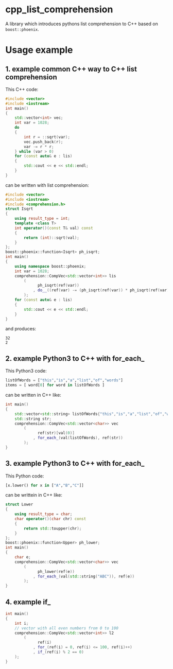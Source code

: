 # cpp_list_comprehension
A library which introduces pythons list comprehension to C++ based on `boost::phoenix`.
# Usage example
## 1. example common C++ way to C++ list comprehension
This C++ code:
```C++
#include <vector>
#include <iostream>
int main()
{
    std::vector<int> vec;
    int var = 1028;
    do
    {
        int r = ::sqrt(var);
        vec.push_back(r);
        var -= r * r;
    } while (var > 0)
    for (const auto& e : lis)
    {
        std::cout << e << std::endl;
    }
}
```
can be written with list comprehension:
```C++
#include <vector>
#include <iostream>
#include <comprehension.h>
struct Isqrt
{
    using result_type = int;
    template <class T>
    int operator()(const T& val) const
    {
        return (int)::sqrt(val);
    }
};
boost::phoenix::function<Isqrt> ph_isqrt;
int main()
{
    using namespace boost::phoenix;
    int var = 1028;
    comprehension::CompVec<std::vector<int>> lis
        (
              ph_isqrt(ref(var))
            , do__((ref(var) -= (ph_isqrt(ref(var)) * ph_isqrt(ref(var)))) > 0)
        );
    for (const auto& e : lis)
    {
        std::cout << e << std::endl;
    }
}
```
and produces:
```
32
2
```
## 2. example Python3 to C++ with for_each_
This Python3 code:
```python
listOfWords = ["this","is","a","list","of","words"]
items = [ word[0] for word in listOfWords ]
```
can be written in C++ like:
```C++
int main()
{
    std::vector<std::string> listOfWords{"this","is","a","list","of","words"}
    std::string str;
    comprehension::CompVec<std::vector<char>> vec
        (
              ref(str)[val(0)]
            , for_each_(val(listOfWords), ref(str))
        );
}
```
## 3. example Python3 to C++ with for_each_
This Python code:
```python
[x.lower() for x in ["A","B","C"]]
```
can be writtein in C++ like:
```C++
struct Lower
{
    using result_type = char;
    char operator()(char chr) const
    {
        return std::toupper(chr);
    }
};
boost::phoenix::function<Upper> ph_lower;
int main()
{
    char e;
    comprehension::CompVec<std::vector<char>> vec
        (
              ph_lower(ref(e))
            , for_each_(val(std::string("ABC")), ref(e))
        );
}
```
## 4. example if_
```C++
int main()
{
    int i;
    // vector with all even numbers from 0 to 100
    comprehension::CompVec<std::vector<int>> l2
        (
              ref(i)
            , for_(ref(i) = 0, ref(i) <= 100, ref(i)++)
            , if_(ref(i) % 2 == 0)
	);
}
```
